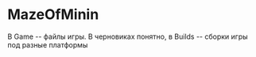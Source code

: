 # MazeOfMinin
В Game -- файлы игры. В черновиках понятно, в Builds -- сборки игры под разные платформы
